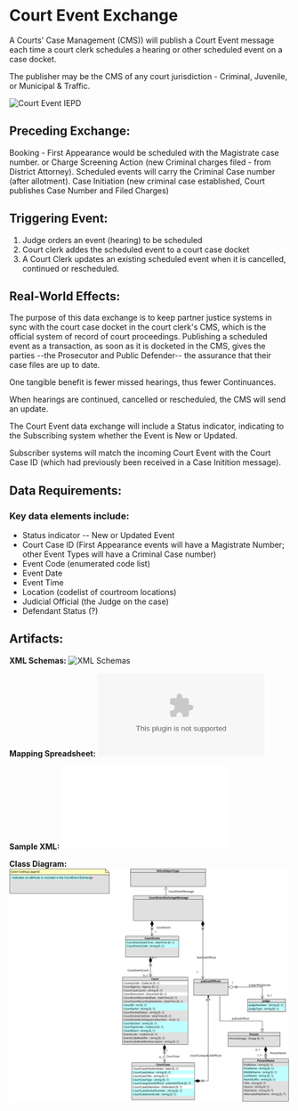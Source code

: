 
# Court Event Exchange

A Courts' Case Management (CMS)) will publish a Court Event message each time a court clerk schedules a hearing or other scheduled event on a case docket.

The publisher may be the CMS of any court jurisdiction - Criminal, Juvenile, or Municipal & Traffic. 

![Court Event IEPD](schemas/CourtEvent_iepd)

## Preceding Exchange:

Booking - First Appearance would be scheduled with the Magistrate case number. 
or
Charge Screening Action (new Criminal charges filed - from District Attorney). Scheduled events will carry the Criminal Case number (after allotment). 
Case Initiation (new criminal case established, Court publishes Case Number and Filed Charges)​

## Triggering Event:  

1. Judge orders an event (hearing) to be scheduled
2. Court clerk addes the scheduled event to a court case docket
3. A Court Clerk updates an existing scheduled event when it is cancelled, continued or rescheduled.  


## Real-World Effects: 

The purpose of this data exchange is to keep partner justice systems in sync with the court case docket in the court clerk's CMS, which is the official system of record of court proceedings.  Publishing a scheduled event as a transaction, as soon as it is docketed in the CMS, gives the parties --the Prosecutor and Public Defender-- the assurance that their case files are up to date. 

One tangible benefit is fewer missed hearings, thus fewer Continuances. 

When hearings are continued, cancelled or rescheduled, the CMS will send an update. 

The Court Event data exchange will include a Status indicator, indicating to the Subscribing system whether the Event is New or Updated. 

Subscriber systems will match the incoming Court Event with the Court Case ID (which had previously been received in a Case Initition message). 

## Data Requirements:
### Key data elements include:
- Status indicator -- New or Updated Event
- Court Case ID (First Appearance events will have a Magistrate Number; other Event Types will have a Criminal Case number)
- Event Code (enumerated code list)
- Event Date
- Event Time
- Location (codelist of courtroom locations)
- Judicial Official (the Judge on the case)
- Defendant Status (?)

## Artifacts:
**XML Schemas:** ![XML Schemas](schemas/CourtEvent_iepd/api/xml_schema)

**Mapping Spreadsheet:** ![Mapping Spreadsheet](schemas/CourtEvent_iepd/artifacts/CourtEvent_MappingSpreadsheet.xlsx)

**Sample XML:** ![Sample XML](schemas/CourtEvent_iepd/examples/SampleCourtEventXML.xml)

**Class Diagram:** ![Class Diagram](schemas/CourtEvent_iepd/artifacts/CourtEventClassDiagram.svg)
